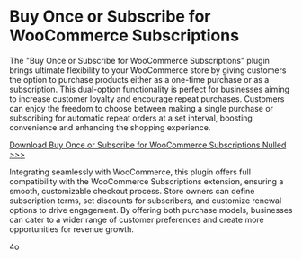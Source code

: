 # Buy Once or Subscribe for WooCommerce Subscriptions
The "Buy Once or Subscribe for WooCommerce Subscriptions" plugin brings ultimate flexibility to your WooCommerce store by giving customers the option to purchase products either as a one-time purchase or as a subscription. This dual-option functionality is perfect for businesses aiming to increase customer loyalty and encourage repeat purchases. Customers can enjoy the freedom to choose between making a single purchase or subscribing for automatic repeat orders at a set interval, boosting convenience and enhancing the shopping experience.

[Download Buy Once or Subscribe for WooCommerce Subscriptions Nulled >>>](https://codecheap.org/downloads/buy-once-or-subscribe-for-woocommerce-subscriptions-v-1-0-7-by-subscriptionforce/)

Integrating seamlessly with WooCommerce, this plugin offers full compatibility with the WooCommerce Subscriptions extension, ensuring a smooth, customizable checkout process. Store owners can define subscription terms, set discounts for subscribers, and customize renewal options to drive engagement. By offering both purchase models, businesses can cater to a wider range of customer preferences and create more opportunities for revenue growth.

4o